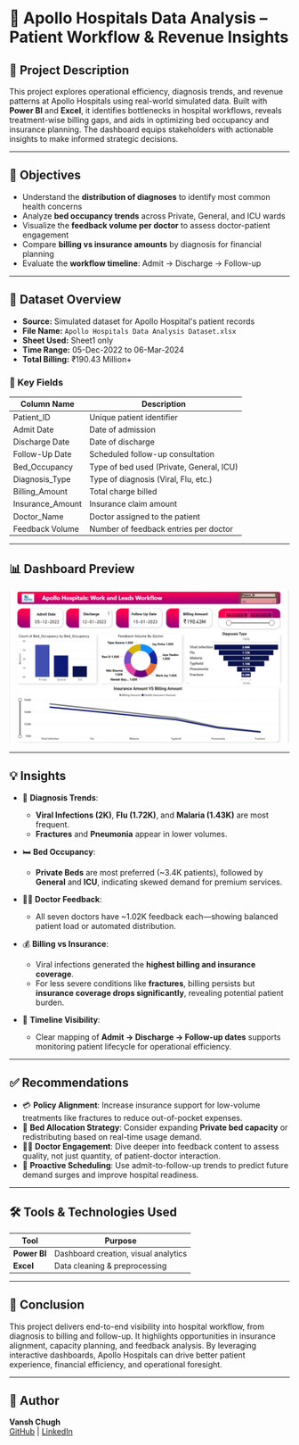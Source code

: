 # 🏥 Apollo Hospitals Data Analysis – Patient Workflow & Revenue Insights

## 📌 Project Description

This project explores operational efficiency, diagnosis trends, and revenue patterns at Apollo Hospitals using real-world simulated data. Built with **Power BI** and **Excel**, it identifies bottlenecks in hospital workflows, reveals treatment-wise billing gaps, and aids in optimizing bed occupancy and insurance planning. The dashboard equips stakeholders with actionable insights to make informed strategic decisions.

---

## 🎯 Objectives

- Understand the **distribution of diagnoses** to identify most common health concerns  
- Analyze **bed occupancy trends** across Private, General, and ICU wards  
- Visualize the **feedback volume per doctor** to assess doctor-patient engagement  
- Compare **billing vs insurance amounts** by diagnosis for financial planning  
- Evaluate the **workflow timeline**: Admit → Discharge → Follow-up  

---

## 📁 Dataset Overview

- **Source:** Simulated dataset for Apollo Hospital's patient records  
- **File Name:** `Apollo Hospitals Data Analysis Dataset.xlsx`  
- **Sheet Used:** Sheet1 only  
- **Time Range:** 05-Dec-2022 to 06-Mar-2024  
- **Total Billing:** ₹190.43 Million+

### 📄 Key Fields

| Column Name            | Description                          |
|------------------------|--------------------------------------|
| Patient_ID             | Unique patient identifier            |
| Admit Date             | Date of admission                    |
| Discharge Date         | Date of discharge                    |
| Follow-Up Date         | Scheduled follow-up consultation     |
| Bed_Occupancy          | Type of bed used (Private, General, ICU) |
| Diagnosis_Type         | Type of diagnosis (Viral, Flu, etc.) |
| Billing_Amount         | Total charge billed                  |
| Insurance_Amount       | Insurance claim amount               |
| Doctor_Name            | Doctor assigned to the patient       |
| Feedback Volume        | Number of feedback entries per doctor|

---

## 📊 Dashboard Preview

![Apollo Dashboard](Images/Dashboard%20-%20Apollo.png)

---

## 💡 Insights

- 🦠 **Diagnosis Trends**:  
  - **Viral Infections (2K)**, **Flu (1.72K)**, and **Malaria (1.43K)** are most frequent.  
  - **Fractures** and **Pneumonia** appear in lower volumes.

- 🛏️ **Bed Occupancy**:  
  - **Private Beds** are most preferred (~3.4K patients), followed by **General** and **ICU**, indicating skewed demand for premium services.

- 🧑‍⚕️ **Doctor Feedback**:  
  - All seven doctors have ~1.02K feedback each—showing balanced patient load or automated distribution.

- 💰 **Billing vs Insurance**:  
  - Viral infections generated the **highest billing and insurance coverage**.  
  - For less severe conditions like **fractures**, billing persists but **insurance coverage drops significantly**, revealing potential patient burden.

- 📆 **Timeline Visibility**:  
  - Clear mapping of **Admit → Discharge → Follow-up dates** supports monitoring patient lifecycle for operational efficiency.

---

## ✅ Recommendations

- 💳 **Policy Alignment**: Increase insurance support for low-volume treatments like fractures to reduce out-of-pocket expenses.  
- 🛌 **Bed Allocation Strategy**: Consider expanding **Private bed capacity** or redistributing based on real-time usage demand.  
- 🧑‍⚕️ **Doctor Engagement**: Dive deeper into feedback content to assess quality, not just quantity, of patient-doctor interaction.  
- 📅 **Proactive Scheduling**: Use admit-to-follow-up trends to predict future demand surges and improve hospital readiness.

---

## 🛠️ Tools & Technologies Used

| Tool        | Purpose                           |
|-------------|-----------------------------------|
| **Power BI**| Dashboard creation, visual analytics |
| **Excel**   | Data cleaning & preprocessing     |

---



## 🧾 Conclusion

This project delivers end-to-end visibility into hospital workflow, from diagnosis to billing and follow-up. It highlights opportunities in insurance alignment, capacity planning, and feedback analysis. By leveraging interactive dashboards, Apollo Hospitals can drive better patient experience, financial efficiency, and operational foresight.

---

## 👤 Author

**Vansh Chugh**  
[GitHub](https://github.com/VANSH-Chugh) | [LinkedIn](https://www.linkedin.com/in/vansh-chugh-64111a1ab)



